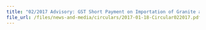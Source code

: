 ```yaml
---
title: "02/2017 Advisory: GST Short Payment on Importation of Granite and Sand"
file_url: /files/news-and-media/circulars/2017-01-18-Circular022017.pdf
---
```

